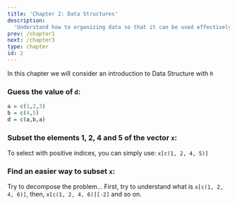 ```yaml
---
title: 'Chapter 2: Data Structures'
description:
  'Understand how to organizing data so that it can be used effectively. '
prev: /chapter1
next: /chapter3
type: chapter
id: 2
---
```



<exercise id="1" title="General Information">

In this chapter we will consider an introduction to Data Structure with `R`

</exercise>


<exercise id="2" title="Introduction to vectors" type = "slides">

<slides source="chapter2_01">
</slides>

</exercise>

<exercise id="3" title="Introduction to vectors: Exercises">

### Guess the value of `d`:

```r
a = c(1,2,3)
b = c(4,5)
d = c(a,b,a)
```


<choice id="1">
<opt text="<code>[1] 1 2 3 4 5</code>" >
</opt>
<opt text="<code>[1] 4 5 1 2 3 4 5</code>" >
</opt>
<opt text="<code>[1] 1 2 3 4 5 1 2 3</code>" correct="true">
</opt>
</choice>


### Subset the elements 1, 2, 4 and 5 of the vector `x`:

<codeblock id="01_01">
To select with positive indices, you can simply use: <code>x[c(1, 2, 4, 5)]</code>
</codeblock>

### Find an easier way to subset `x`:

<codeblock id="01_02">
Try to decompose the problem... First, try to understand what is <code>x[c(1, 2, 4, 6)]</code>, then, <code>x[c(1, 2, 4, 6)][-2]</code> and so on.
</codeblock>


</exercise>

<exercise id="4" title="Attributes, simple functions applied to vectors and sequences" type = "slides">

<slides source="chapter2_03">
</slides>

</exercise>


<exercise id="5" title="Attributes, simple functions applied to vectors and sequences: Exercises">

</exercise>